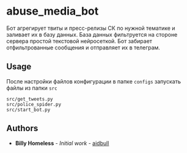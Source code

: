# abuse_media_bot
Бот агрегирует твиты и пресс-релизы СК по нужной тематике и заливает их в базу данных. 
База данных фильтруется на стороне сервера простой текстовой нейросеткой. 
Бот забирает отфильтрованные сообщения и отправляет их в телеграм.

## Usage
После настройки файлов конфигурации в папке ```configs``` запускать файлы из папки ```src```
```
src/get_tweets.py
src/police_spider.py
src/start_bot.py
```

## Authors

* **Billy Homeless** - *Initial work* - [aidbull](https://github.com/aidbull)

